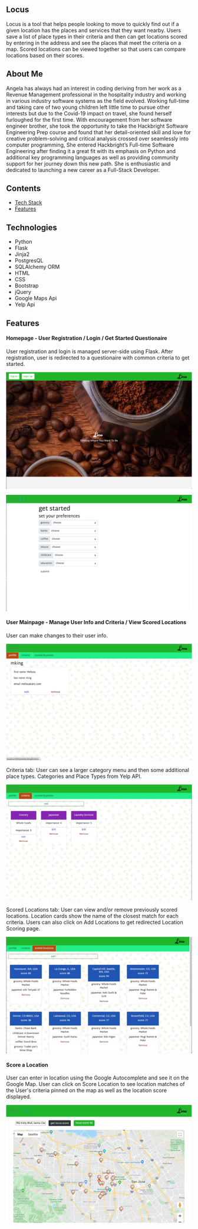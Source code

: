 ## Locus
Locus is a tool that helps people looking to move to quickly find out if a given location has the places and services that they want nearby. Users save a list of place types in their criteria and then can get locations scored by entering in the address and see the places that meet the criteria on a map. Scored locations can be viewed together so that users can compare locations based on their scores.

## About Me
Angela has always had an interest in coding deriving from her work as a Revenue Management professional in the hospitality industry and working in various industry software systems as the field evolved. Working full-time and taking care of two young children left little time to pursue other interests but due to the Covid-19 impact on travel, she found herself furloughed for the first time. With encouragement from her software engineer brother, she took the opportunity to take the Hackbright Software Engineering Prep course and found that her detail-oriented skill and love for creative problem-solving and critical analysis crossed over seamlessly into computer programming,  She entered Hackbright’s Full-time Software Engineering after finding it a great fit with its emphasis on Python and additional key programming languages as well as providing community support for her journey down this new path. She is enthusiastic and dedicated to launching a new career as a Full-Stack Developer. 

## Contents
* [Tech Stack](#tech-stack)
* [Features](#features)

## <a name="tech-stack"></a>Technologies
* Python
* Flask
* Jinja2
* PostgresQL
* SQLAlchemy ORM
* HTML
* CSS
* Bootstrap
* jQuery
* Google Maps Api
* Yelp Api

## <a name="features"></a>Features

#### Homepage - User Registration / Login / Get Started Questionaire
User registration and login is managed server-side using Flask. After registration, user is redirected to a questionaire with common criteria to get started.

![alt text](https://github.com/acgrafton/hackbright-project-locus/raw/master/static/images/homepage.png "Locus Homepage")

![alt text](https://github.com/acgrafton/hackbright-project-locus/raw/master/static/images/get_started.png "Get Started")


#### User Mainpage - Manage User Info and Criteria / View Scored Locations
User can make changes to their user info. 

![alt text](https://github.com/acgrafton/hackbright-project-locus/raw/master/static/images/user.png "User")

Criteria tab: User can see a larger category menu and then some additional place types. Categories and Place Types from Yelp API. 

![alt text](https://github.com/acgrafton/hackbright-project-locus/raw/master/static/images/criteria.png "Criteria")

Scored Locations tab: User can view and/or remove previously scored locations. Location cards show the name of the closest match for each criteria. Users can also click on Add Locations to get redirected Location Scoring page.

![alt text](https://github.com/acgrafton/hackbright-project-locus/raw/master/static/images/scored_loc.png "Scored Locations")

#### Score a Location
User can enter in location using the Google Autocomplete and see it on the Google Map. User can click on Score Location to see location matches of the User's criteria pinned on the map as well as the location score displayed.

![alt text](https://github.com/acgrafton/hackbright-project-locus/raw/master/static/images/add_location.png "Score a Location")


